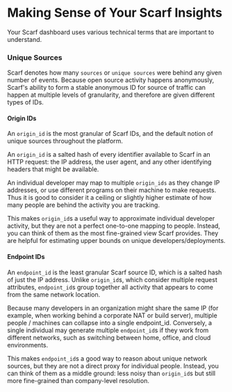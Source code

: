 # Making Sense of Your Scarf Insights

Your Scarf dashboard uses various technical terms that are important to understand.

### Unique Sources

Scarf denotes how many `sources` or `unique sources` were behind any given number of events. Because open source activity happens anonymously, Scarf's ability to form a stable anonymous ID for source of traffic can happen at multiple levels of granularity, and therefore are given different types of IDs.

#### Origin IDs

An `origin_id` is the most granular of Scarf IDs, and the default notion of unique sources throughout the platform.

An `origin_id` is a salted hash of every identifier available to Scarf in an HTTP request: the IP address, the user agent, and any other identifying headers that might be available.

An individual developer may map to multiple `origin_ids` as they change IP addresses, or use different programs on their machine to make requests. Thus it is good to consider it a ceiling or slightly higher estimate of how many people are behind the activity you are tracking.

This makes `origin_id`s a useful way to approximate individual developer activity, but they are not a perfect one-to-one mapping to people. Instead, you can think of them as the most fine-grained view Scarf provides. They are helpful for estimating upper bounds on unique developers/deployments.

#### Endpoint IDs

An `endpoint_id` is the least granular Scarf source ID, which is a salted hash of just the IP address. Unlike `origin_id`s, which consider multiple request attributes, `endpoint_id`s group together all activity that appears to come from the same network location.

Because many developers in an organization might share the same IP (for example, when working behind a corporate NAT or build server), multiple people / machines can collapse into a single endpoint_id. Conversely, a single individual may generate multiple `endpoint_id`s if they work from different networks, such as switching between home, office, and cloud environments.

This makes `endpoint_id`s a good way to reason about unique network sources, but they are not a direct proxy for individual people. Instead, you can think of them as a middle ground: less noisy than `origin_id`s but still more fine-grained than company-level resolution.

